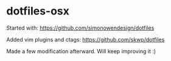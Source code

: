 dotfiles-osx
============

Started with:
https://github.com/simonowendesign/dotfiles

Added vim plugins and ctags:
https://github.com/skwp/dotfiles

Made a few modification afterward.  Will keep improving it :)

